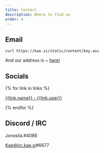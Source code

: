 ```yaml
---
title: Contact
description: Where to find us
order: 4
---
```


## Email

`curl https://kae.si/static/content/key.asc`

And our address is ~ <a href="mailto:{{site.author.email}}">here!</a>

## Socials

{% for link in links %}

<a class='link' href="{{link.url}}"> {{link.name}} - {{link.user}} </a>

{% endfor %}

## Discord / IRC

Jxnosila.#4086

Kae@irc.kae.si#6677
